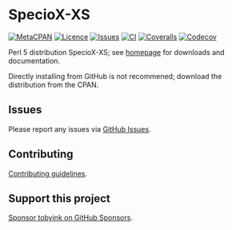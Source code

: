 # SpecioX-XS

[![MetaCPAN](https://img.shields.io/cpan/v/SpecioX-XS.svg)](https://metacpan.org/release/SpecioX-XS)
[![Licence](https://img.shields.io/cpan/l/SpecioX-XS)](https://metacpan.org/dist/SpecioX-XS/source/LICENSE)
[![Issues](https://img.shields.io/github/issues/tobyink/p5-speciox-xs)](https://github.com/tobyink/p5-speciox-xs/issues)
[![CI](https://github.com/tobyink/p5-speciox-xs/workflows/CI/badge.svg)](https://github.com/tobyink/p5-speciox-xs/actions)
[![Coveralls](https://coveralls.io/repos/tobyink/p5-speciox-xs/badge.svg?branch=master&amp;service=github)](https://coveralls.io/github/tobyink/p5-speciox-xs)
[![Codecov](https://codecov.io/gh/tobyink/p5-speciox-xs/branch/master/graph/badge.svg)](https://codecov.io/gh/tobyink/p5-speciox-xs)

Perl 5 distribution SpecioX-XS; see [homepage](https://metacpan.org/release/SpecioX-XS)
for downloads and documentation.

Directly installing from GitHub is not recommened; download the distribution
from the CPAN.

## Issues

Please report any issues via [GitHub Issues](https://github.com/tobyink/p5-speciox-xs/issues).

## Contributing

[Contributing guidelines](https://toby.ink/open-source/contributing/).

## Support this project

[Sponsor tobyink on GitHub Sponsors](https://github.com/sponsors/tobyink).

